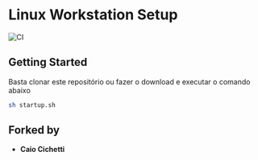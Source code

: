 # Linux Workstation Setup

![CI](https://github.com/lukemorales/ubuntu-dev-setup/workflows/CI/badge.svg)

## Getting Started

Basta clonar este repositório ou fazer o download e executar o comando abaixo

```bash
sh startup.sh
```

## Forked by

* **Caio Cichetti**
